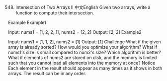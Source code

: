 548. Intersection of Two Arrays II
中文English
Given two arrays, write a function to compute their intersection.

Example
Example1

Input: 
nums1 = [1, 2, 2, 1], nums2 = [2, 2]
Output: 
[2, 2]
Example2

Input: 
nums1 = [1, 1, 2], nums2 = [1]
Output: 
[1]
Challenge
What if the given array is already sorted? How would you optimize your algorithm?
What if nums1's size is small compared to num2's size? Which algorithm is better?
What if elements of nums2 are stored on disk, and the memory is limited such that you cannot load all elements into the memory at once?
Notice
Each element in the result should appear as many times as it shows in both arrays.
The result can be in any order.
